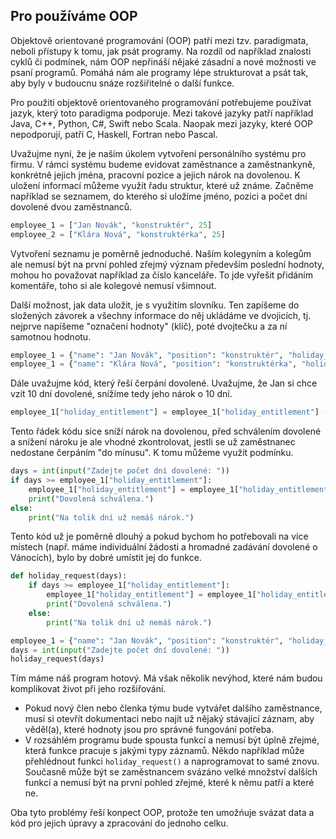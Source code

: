 ## Pro používáme OOP

Objektově orientované programování (OOP) patří mezi tzv. paradigmata, neboli přístupy k tomu, jak psát programy. Na rozdíl od například znalosti cyklů či podmínek, nám OOP nepřináší nějaké zásadní a nové možnosti ve psaní programů. Pomáhá nám ale programy lépe strukturovat a psát tak, aby byly v budoucnu snáze rozšiřitelné o další funkce.

Pro použití objektově orientovaného programování potřebujeme používat jazyk, který toto paradigma podporuje. Mezi takové jazyky patří například Java, C++, Python, C#, Swift nebo Scala. Naopak mezi jazyky, které OOP nepodporují, patří C, Haskell, Fortran nebo Pascal.

Uvažujme nyní, že je naším úkolem vytvoření personálního systému pro firmu. V rámci systému budeme evidovat zaměstnance a zaměstnankyně, konkrétně jejich jména, pracovní pozice a jejich nárok na dovolenou. K uložení informací můžeme využít řadu struktur, které už známe. Začněme například se seznamem, do kterého si uložíme jméno, pozici a počet dní dovolené dvou zaměstnanců.

```py
employee_1 = ["Jan Novák", "konstruktér", 25]
employee_2 = ["Klára Nová", "konstruktérka", 25]
```

Vytvoření seznamu je poměrně jednoduché. Naším kolegyním a kolegům ale nemusí být na první pohled zřejmý význam především poslední hodnoty, mohou ho považovat například za číslo kanceláře. To jde vyřešit přidáním komentáře, toho si ale kolegové nemusí všimnout.

Další možnost, jak data uložit, je s využitím slovníku. Ten zapíšeme do složených závorek a všechny informace do něj ukládáme ve dvojicích, tj. nejprve napíšeme "označení hodnoty" (klíč), poté dvojtečku a za ní samotnou hodnotu.

```py
employee_1 = {"name": "Jan Novák", "position": "konstruktér", "holiday_entitlement": 25}
employee_1 = {"name": "Klára Nová", "position": "konstruktérka", "holiday_entitlement": 25}
```

Dále uvažujme kód, který řeší čerpání dovolené. Uvažujme, že Jan si chce vzít 10 dní dovolené, snížíme tedy jeho nárok o 10 dní.

```py
employee_1["holiday_entitlement"] = employee_1["holiday_entitlement"] - 10
```

Tento řádek kódu sice sníží nárok na dovolenou, před schválením dovolené a snížení nároku je ale vhodné zkontrolovat, jestli se už zaměstnanec nedostane čerpáním "do mínusu". K tomu můžeme využít podmínku.

```py
days = int(input("Zadejte počet dní dovolené: "))
if days >= employee_1["holiday_entitlement"]:
    employee_1["holiday_entitlement"] = employee_1["holiday_entitlement"] - 10
    print("Dovolená schválena.")
else:
    print("Na tolik dní už nemáš nárok.")
```

Tento kód už je poměrně dlouhý a pokud bychom ho potřebovali na více místech (např. máme individuální žádosti a hromadné zadávání dovolené o Vánocích), bylo by dobré umístit jej do funkce.

```py
def holiday_request(days):
    if days >= employee_1["holiday_entitlement"]:
        employee_1["holiday_entitlement"] = employee_1["holiday_entitlement"] - 10
        print("Dovolená schválena.")
    else:
        print("Na tolik dní už nemáš nárok.")

employee_1 = {"name": "Jan Novák", "position": "konstruktér", "holiday_entitlement": 25}
days = int(input("Zadejte počet dní dovolené: "))
holiday_request(days)
```

Tím máme náš program hotový. Má však několik nevýhod, které nám budou komplikovat život při jeho rozšiřování.

* Pokud nový člen nebo členka týmu bude vytvářet dalšího zaměstnance, musí si otevřít dokumentaci nebo najít už nějaký stávající záznam, aby věděl(a), které hodnoty jsou pro správné fungování potřeba.
* V rozsáhlém programu bude spousta funkcí a nemusí být úplně zřejmé, která funkce pracuje s jakými typy záznamů. Někdo například může přehlédnout funkci `holiday_request()` a naprogramovat to samé znovu. Současně může být se zaměstnancem svázáno velké množství dalších funkcí a nemusí být na první pohled zřejmé, které k němu patří a které ne.

Oba tyto problémy řeší konpect OOP, protože ten umožńuje svázat data a kód pro jejich úpravy a zpracování do jednoho celku.
